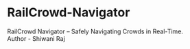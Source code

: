 # RailCrowd-Navigator
RailCrowd Navigator – Safely Navigating Crowds in Real-Time.
</br>
Author - Shiwani Raj
